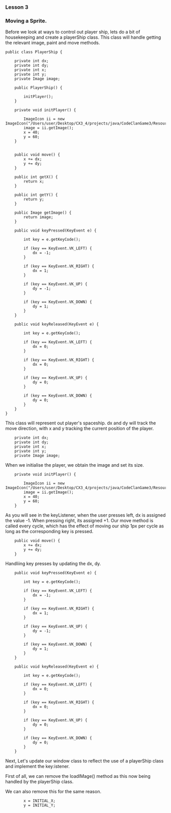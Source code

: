 ### Lesson 3

### Moving a Sprite.

Before we look at ways to control out player ship, lets do a bit of housekeeping and create a playerShip class.
This class will handle getting the relevant image, paint and move methods.

```
public class PlayerShip {

    private int dx;
    private int dy;
    private int x;
    private int y;
    private Image image;

    public PlayerShip() {

        initPlayer();
    }

    private void initPlayer() {

        ImageIcon ii = new ImageIcon("/Users/user/Desktop/CX3_4/projects/java/CodeClanGame3/Resources/player1.png");
        image = ii.getImage();
        x = 40;
        y = 60;
    }


    public void move() {
        x += dx;
        y += dy;
    }

    public int getX() {
        return x;
    }

    public int getY() {
        return y;
    }

    public Image getImage() {
        return image;
    }

    public void keyPressed(KeyEvent e) {

        int key = e.getKeyCode();

        if (key == KeyEvent.VK_LEFT) {
            dx = -1;
        }

        if (key == KeyEvent.VK_RIGHT) {
            dx = 1;
        }

        if (key == KeyEvent.VK_UP) {
            dy = -1;
        }

        if (key == KeyEvent.VK_DOWN) {
            dy = 1;
        }
    }

    public void keyReleased(KeyEvent e) {

        int key = e.getKeyCode();

        if (key == KeyEvent.VK_LEFT) {
            dx = 0;
        }

        if (key == KeyEvent.VK_RIGHT) {
            dx = 0;
        }

        if (key == KeyEvent.VK_UP) {
            dy = 0;
        }

        if (key == KeyEvent.VK_DOWN) {
            dy = 0;
        }
    }
}
```


This class will represent out player's spaceship.
dx and dy will track the move direction, with x and y tracking the current position of the player.
```
    private int dx;
    private int dy;
    private int x;
    private int y;
    private Image image;
```


When we initialise the player, we obtain the image and set its size.

```
    private void initPlayer() {

        ImageIcon ii = new ImageIcon("/Users/user/Desktop/CX3_4/projects/java/CodeClanGame3/Resources/player1.png");
        image = ii.getImage();
        x = 40;
        y = 60;
    }
```

As you will see in the keyListener, when the user presses left, dx is assigned the value -1.
When pressing right, its assigned +1. Our move method is called every cycle, which has the effect of moving our ship
1px per cycle as long as the corresponding key is pressed.

```
    public void move() {
        x += dx;
        y += dy;
    }
 ```

Handliing key presses by updating the dx, dy.

```
    public void keyPressed(KeyEvent e) {

        int key = e.getKeyCode();

        if (key == KeyEvent.VK_LEFT) {
            dx = -1;
        }

        if (key == KeyEvent.VK_RIGHT) {
            dx = 1;
        }

        if (key == KeyEvent.VK_UP) {
            dy = -1;
        }

        if (key == KeyEvent.VK_DOWN) {
            dy = 1;
        }
    }

    public void keyReleased(KeyEvent e) {

        int key = e.getKeyCode();

        if (key == KeyEvent.VK_LEFT) {
            dx = 0;
        }

        if (key == KeyEvent.VK_RIGHT) {
            dx = 0;
        }

        if (key == KeyEvent.VK_UP) {
            dy = 0;
        }

        if (key == KeyEvent.VK_DOWN) {
            dy = 0;
        }
    }
```


Next, Let's update our window class to reflect the use of a playerShip class and implement the key:istener.

First of all, we can remove the loadIMage() method as this now being handled by the playerShip class.

We can also remove this for the same reason.

```
        x = INITIAL_X;
        y = INITIAL_Y;
```


